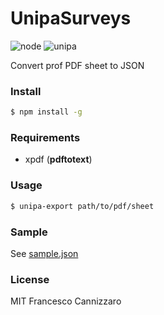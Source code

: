 # UnipaSurveys
![node](https://img.shields.io/node/v/gh-badges.svg) ![unipa](https://img.shields.io/badge/Unipa-JSON-orange.svg)

Convert prof PDF sheet to JSON

### Install
```sh
$ npm install -g
```

### Requirements
- xpdf (**pdftotext**)

### Usage
```sh
$ unipa-export path/to/pdf/sheet
```

### Sample
See [sample.json](https://github.com/FrancisCan/UnipaSurveys/blob/master/sample.json)

### License
MIT Francesco Cannizzaro